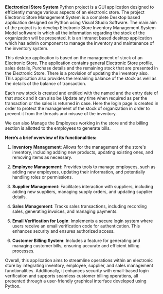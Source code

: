 **Electronical Store System** Python project is a GUI application designed to efficiently manage various aspects of an electronic store. 
The project Electronic Store Management System is a complete Desktop based application designed on Python using Visual Studio Software. The main aim of the project is to develop Electronic Store Inventory Management System Model software in which all the information regarding the stock of the organization will be presented. It is an Intranet based desktop application which has admin component to manage the inventory and maintenance of the inventory system.

This desktop application is based on the management of stock of an Electronic Store. The application contains general Electronic Store profile, sales details, Purchase details and the remaining stock that are presented in the Electronic Store. There is a provision of updating the inventory also. This application also provides the remaining balance of the stock as well as the details of the balance of transaction.

Each new stock is created and entitled with the named and the entry date of that stock and it can also be Update any time when required as per the transaction or the sales is returned in case. Here the login page is created in order to protect the management of the stock of organization in order to prevent it from the threads and misuse of the inventory.

We can also Manage the Employees working in the store and the billing section is allotted to the employees to generate bills.


**Here’s a brief overview of its functionalities:**

1. **Inventory Management**: Allows for the management of the store's inventory, including adding new products, updating existing ones, and removing items as necessary.

2. **Employee Management**: Provides tools to manage employees, such as adding new employees, updating their information, and potentially handling roles or permissions.

3. **Supplier Management**: Facilitates interaction with suppliers, including adding new suppliers, managing supply orders, and updating supplier details.

4. **Sales Management**: Tracks sales transactions, including recording sales, generating invoices, and managing payments.

5. **Email Verification for Login**: Implements a secure login system where users receive an email verification code for authentication. This enhances security and ensures authorized access.

6. **Customer Billing System**: Includes a feature for generating and managing customer bills, ensuring accurate and efficient billing processes.

Overall, this application aims to streamline operations within an electronic store by integrating inventory, employee, supplier, and sales management functionalities. Additionally, it enhances security with email-based login verification and supports seamless customer billing operations, all presented through a user-friendly graphical interface developed using Python.
